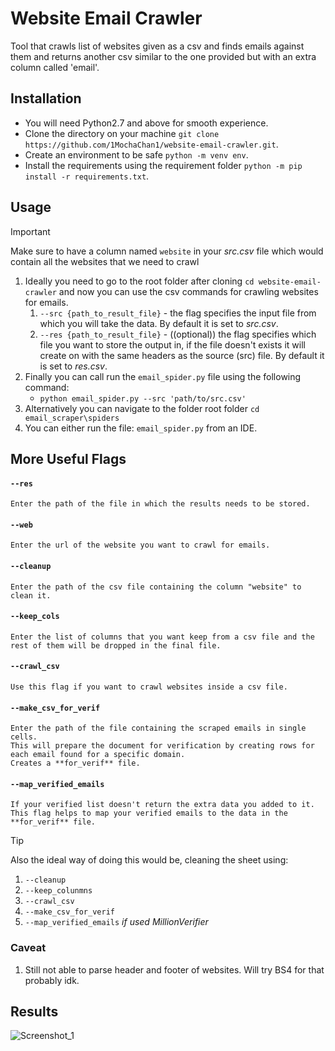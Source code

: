 # Website Email Crawler
Tool that crawls list of websites given as a csv and finds emails against them and returns another csv similar to the one provided but with an extra column called 'email'.

## Installation
- You will need Python2.7 and above for smooth experience.
- Clone the directory on your machine `git clone https://github.com/1MochaChan1/website-email-crawler.git`.
- Create an environment to be safe `python -m venv env`.
- Install the requirements using the requirement folder `python -m pip install -r requirements.txt`.

## Usage
> [!IMPORTANT]
> Make sure to have a column named `website` in your _src.csv_ file which would contain all the websites that we need to crawl

1. Ideally you need to go to the root folder after cloning `cd website-email-crawler` and now you can use the csv commands for crawling websites for emails.
    1. `--src {path_to_result_file}` - the flag specifies the input file from which you will take the data. By default it is set to _src.csv_.
    2. `--res {path_to_result_file}` - ((optional)) the flag specifies which file you want to store the output in, if the file doesn't exists it will create on with the same headers as the source (src) file. By default it is set to _res.csv_.
2. Finally you can call run the `email_spider.py` file using the following command:
    - `python email_spider.py --src 'path/to/src.csv'`
3. Alternatively you can navigate to the folder root folder `cd email_scraper\spiders`
4. You can either run the file: `email_spider.py` from an IDE.

## More Useful Flags
#### `--res`
    Enter the path of the file in which the results needs to be stored.
#### `--web`
    Enter the url of the website you want to crawl for emails.
#### `--cleanup`
    Enter the path of the csv file containing the column "website" to clean it.
#### `--keep_cols`
    Enter the list of columns that you want keep from a csv file and the rest of them will be dropped in the final file.
#### `--crawl_csv`
    Use this flag if you want to crawl websites inside a csv file.
#### `--make_csv_for_verif`
    Enter the path of the file containing the scraped emails in single cells. 
    This will prepare the document for verification by creating rows for each email found for a specific domain. 
    Creates a **for_verif** file.
#### `--map_verified_emails`
    If your verified list doesn't return the extra data you added to it. 
    This flag helps to map your verified emails to the data in the **for_verif** file.

> [!TIP]
> Also the ideal way of doing this would be, cleaning the sheet using:
> 1. `--cleanup`
> 2. `--keep_colunmns`
> 3. `--crawl_csv`
> 4. `--make_csv_for_verif`
> 5. `--map_verified_emails` _if used MillionVerifier_

### Caveat
1. Still not able to parse header and footer of websites. Will try BS4 for that probably idk.

## Results
![Screenshot_1](https://github.com/user-attachments/assets/7dee803b-a249-4aa2-a766-69953a1ecbd4)

